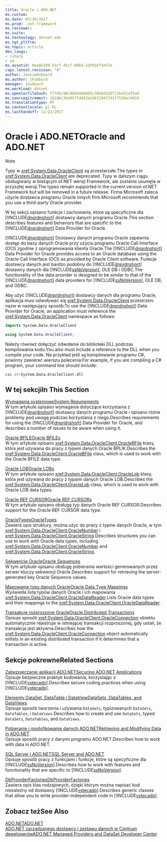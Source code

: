 ```yaml
---
title: Oracle i ADO.NET
ms.custom: 
ms.date: 03/30/2017
ms.prod: .net-framework
ms.reviewer: 
ms.suite: 
ms.technology: dotnet-ado
ms.tgt_pltfrm: 
ms.topic: article
dev_langs:
- csharp
- vb
ms.assetid: 8ee8e389-53cf-45cf-80bd-1df63ef34f2e
caps.latest.revision: "4"
author: JennieHubbard
ms.author: jhubbard
manager: jhubbard
ms.workload: dotnet
ms.openlocfilehash: f77d5c98c96bd4b6085c30b6d1dd713bd324fbad
ms.sourcegitcommit: 16186c34a957fdd52e5db7294f291f7530ac9d24
ms.translationtype: MT
ms.contentlocale: pl-PL
ms.lasthandoff: 12/22/2017
---
```

# <a name="oracle-and-adonet"></a><span data-ttu-id="83bbb-102">Oracle i ADO.NET</span><span class="sxs-lookup"><span data-stu-id="83bbb-102">Oracle and ADO.NET</span></span>
> [!NOTE]
>  <span data-ttu-id="83bbb-103">Typy w <xref:System.Data.OracleClient> są przestarzałe.</span><span class="sxs-lookup"><span data-stu-id="83bbb-103">The types in <xref:System.Data.OracleClient> are deprecated.</span></span> <span data-ttu-id="83bbb-104">Typy w dalszym ciągu obsługiwany w bieżącym of.NET wersji Framework, ale zostanie usunięta w przyszłej wersji.</span><span class="sxs-lookup"><span data-stu-id="83bbb-104">The types remain supported in the current version of.NET Framework but will be removed in a future release.</span></span> <span data-ttu-id="83bbb-105">Firma Microsoft zaleca użycie dostawca programu Oracle innych firm.</span><span class="sxs-lookup"><span data-stu-id="83bbb-105">Microsoft recommends that you use a third-party Oracle provider.</span></span>  
  
 <span data-ttu-id="83bbb-106">W tej sekcji opisano funkcje i zachowania, które są specyficzne dla [!INCLUDE[dnprdnshort](../../../../includes/dnprdnshort-md.md)] dostawcy danych programu Oracle.</span><span class="sxs-lookup"><span data-stu-id="83bbb-106">This section describes features and behaviors that are specific to the [!INCLUDE[dnprdnshort](../../../../includes/dnprdnshort-md.md)] Data Provider for Oracle.</span></span>  
  
 <span data-ttu-id="83bbb-107">[!INCLUDE[dnprdnshort](../../../../includes/dnprdnshort-md.md)] Dostawcy danych programu Oracle zapewnia dostęp do bazy danych Oracle przy użyciu programu Oracle Call Interface (OCI) zgodnie z oprogramowania klienta Oracle.</span><span class="sxs-lookup"><span data-stu-id="83bbb-107">The [!INCLUDE[dnprdnshort](../../../../includes/dnprdnshort-md.md)] Data Provider for Oracle provides access to an Oracle database using the Oracle Call Interface (OCI) as provided by Oracle Client software.</span></span> <span data-ttu-id="83bbb-108">Funkcje dostawcy danych jest bardzo podobny do [!INCLUDE[dnprdnshort](../../../../includes/dnprdnshort-md.md)] dostawcy danych dla [!INCLUDE[ssNoVersion](../../../../includes/ssnoversion-md.md)], OLE DB i ODBC.</span><span class="sxs-lookup"><span data-stu-id="83bbb-108">The functionality of the data provider is designed to be similar to that of the [!INCLUDE[dnprdnshort](../../../../includes/dnprdnshort-md.md)] data providers for [!INCLUDE[ssNoVersion](../../../../includes/ssnoversion-md.md)], OLE DB, and ODBC.</span></span>  
  
 <span data-ttu-id="83bbb-109">Aby użyć [!INCLUDE[dnprdnshort](../../../../includes/dnprdnshort-md.md)] dostawcy danych dla programu Oracle, aplikacja musi odwoływać się <xref:System.Data.OracleClient> przestrzeni nazw w następujący sposób:</span><span class="sxs-lookup"><span data-stu-id="83bbb-109">To use the [!INCLUDE[dnprdnshort](../../../../includes/dnprdnshort-md.md)] Data Provider for Oracle, an application must reference the <xref:System.Data.OracleClient> namespace as follows:</span></span>  
  
```vb  
Imports System.Data.OracleClient  
```  
  
```csharp  
using System.Data.OracleClient;  
```  
  
 <span data-ttu-id="83bbb-110">Należy również dołączyć odwołanie do biblioteki DLL podczas kompilowania kodu.</span><span class="sxs-lookup"><span data-stu-id="83bbb-110">You also must include a reference to the DLL when you compile your code.</span></span> <span data-ttu-id="83bbb-111">Na przykład jeśli są kompilowanie programu C#, powinny zawierać wierszu polecenia:</span><span class="sxs-lookup"><span data-stu-id="83bbb-111">For example, if you are compiling a C# program, your command line should include:</span></span>  
  
```  
csc /r:System.Data.OracleClient.dll  
```  
  
## <a name="in-this-section"></a><span data-ttu-id="83bbb-112">W tej sekcji</span><span class="sxs-lookup"><span data-stu-id="83bbb-112">In This Section</span></span>  
 [<span data-ttu-id="83bbb-113">Wymagania systemowe</span><span class="sxs-lookup"><span data-stu-id="83bbb-113">System Requirements</span></span>](../../../../docs/framework/data/adonet/system-requirements-for-the-dotnet-data-provider-for-oracle.md)  
 <span data-ttu-id="83bbb-114">W tym artykule opisano wymagania dotyczące korzystania z [!INCLUDE[dnprdnshort](../../../../includes/dnprdnshort-md.md)] dostawcy danych programu Oracle i opisano różne problemy pod uwagę podczas korzystania z niego.</span><span class="sxs-lookup"><span data-stu-id="83bbb-114">Describes requirements for using the [!INCLUDE[dnprdnshort](../../../../includes/dnprdnshort-md.md)] Data Provider for Oracle, and describes a number of issues to be aware when using it.</span></span>  
  
 [<span data-ttu-id="83bbb-115">Oracle BFILE</span><span class="sxs-lookup"><span data-stu-id="83bbb-115">Oracle BFILEs</span></span>](../../../../docs/framework/data/adonet/oracle-bfiles.md)  
 <span data-ttu-id="83bbb-116">W tym artykule opisano <xref:System.Data.OracleClient.OracleBFile> klasy, która jest używana do pracy z typem danych Oracle BPLIK.</span><span class="sxs-lookup"><span data-stu-id="83bbb-116">Describes the <xref:System.Data.OracleClient.OracleBFile> class, which is used to work with the Oracle BFILE data type.</span></span>  
  
 [<span data-ttu-id="83bbb-117">Oracle LOB</span><span class="sxs-lookup"><span data-stu-id="83bbb-117">Oracle LOBs</span></span>](../../../../docs/framework/data/adonet/oracle-lobs.md)  
 <span data-ttu-id="83bbb-118">W tym artykule opisano <xref:System.Data.OracleClient.OracleLob> klasy, która jest używana do pracy z typami danych Oracle LOB.</span><span class="sxs-lookup"><span data-stu-id="83bbb-118">Describes the <xref:System.Data.OracleClient.OracleLob> class, which is used to work with Oracle LOB data types.</span></span>  
  
 [<span data-ttu-id="83bbb-119">Oracle REF CURSOR</span><span class="sxs-lookup"><span data-stu-id="83bbb-119">Oracle REF CURSORs</span></span>](../../../../docs/framework/data/adonet/oracle-ref-cursors.md)  
 <span data-ttu-id="83bbb-120">W tym artykule opisano obsługę typ danych Oracle REF CURSOR.</span><span class="sxs-lookup"><span data-stu-id="83bbb-120">Describes support for the Oracle REF CURSOR data type.</span></span>  
  
 [<span data-ttu-id="83bbb-121">OracleTypes</span><span class="sxs-lookup"><span data-stu-id="83bbb-121">OracleTypes</span></span>](../../../../docs/framework/data/adonet/oracletypes.md)  
 <span data-ttu-id="83bbb-122">Zawiera opis struktury, można użyć do pracy z typów danych Oracle, w tym <xref:System.Data.OracleClient.OracleNumber> i <xref:System.Data.OracleClient.OracleString>.</span><span class="sxs-lookup"><span data-stu-id="83bbb-122">Describes structures you can use to work with Oracle data types, including <xref:System.Data.OracleClient.OracleNumber> and <xref:System.Data.OracleClient.OracleString>.</span></span>  
  
 [<span data-ttu-id="83bbb-123">Sekwencje Oracle</span><span class="sxs-lookup"><span data-stu-id="83bbb-123">Oracle Sequences</span></span>](../../../../docs/framework/data/adonet/oracle-sequences.md)  
 <span data-ttu-id="83bbb-124">W tym artykule opisano obsługę pobierania wartości generowanych przez serwer kluczy sekwencji Oracle.</span><span class="sxs-lookup"><span data-stu-id="83bbb-124">Describes support for retrieving the server-generated key Oracle Sequence values.</span></span>  
  
 [<span data-ttu-id="83bbb-125">Mapowanie typu danych Oracle</span><span class="sxs-lookup"><span data-stu-id="83bbb-125">Oracle Data Type Mappings</span></span>](../../../../docs/framework/data/adonet/oracle-data-type-mappings.md)  
 <span data-ttu-id="83bbb-126">Wyświetla listę typów danych Oracle i ich mapowania <xref:System.Data.OracleClient.OracleDataReader>.</span><span class="sxs-lookup"><span data-stu-id="83bbb-126">Lists Oracle data types and their mappings to the <xref:System.Data.OracleClient.OracleDataReader>.</span></span>  
  
 [<span data-ttu-id="83bbb-127">Transakcje rozproszone Oracle</span><span class="sxs-lookup"><span data-stu-id="83bbb-127">Oracle Distributed Transactions</span></span>](../../../../docs/framework/data/adonet/oracle-distributed-transactions.md)  
 <span data-ttu-id="83bbb-128">Opisuje sposób <xref:System.Data.OracleClient.OracleConnection> obiektu automatycznie rejestruje w istniejącej transakcji rozproszonej, gdy ustali, że transakcja jest aktywna.</span><span class="sxs-lookup"><span data-stu-id="83bbb-128">Describes how the <xref:System.Data.OracleClient.OracleConnection> object automatically enlists in an existing distributed transaction if it determines that a transaction is active.</span></span>  
  
## <a name="related-sections"></a><span data-ttu-id="83bbb-129">Sekcje pokrewne</span><span class="sxs-lookup"><span data-stu-id="83bbb-129">Related Sections</span></span>  
 [<span data-ttu-id="83bbb-130">Zabezpieczanie aplikacji ADO.NET</span><span class="sxs-lookup"><span data-stu-id="83bbb-130">Securing ADO.NET Applications</span></span>](../../../../docs/framework/data/adonet/securing-ado-net-applications.md)  
 <span data-ttu-id="83bbb-131">Opisuje bezpieczne praktyk kodowania, korzystając z [!INCLUDE[vstecado](../../../../includes/vstecado-md.md)].</span><span class="sxs-lookup"><span data-stu-id="83bbb-131">Describes secure coding practices when using [!INCLUDE[vstecado](../../../../includes/vstecado-md.md)].</span></span>  
  
 [<span data-ttu-id="83bbb-132">Elementy DataSet, DataTable i DataView</span><span class="sxs-lookup"><span data-stu-id="83bbb-132">DataSets, DataTables, and DataViews</span></span>](../../../../docs/framework/data/adonet/dataset-datatable-dataview/index.md)  
 <span data-ttu-id="83bbb-133">Opisuje sposób tworzenia i używania `DataSets`, typizowanych `DataSets`, `DataTables`, i `DataViews`.</span><span class="sxs-lookup"><span data-stu-id="83bbb-133">Describes how to create and use `DataSets`, typed `DataSets`, `DataTables`, and `DataViews`.</span></span>  
  
 [<span data-ttu-id="83bbb-134">Pobieranie i modyfikowanie danych ADO.NET</span><span class="sxs-lookup"><span data-stu-id="83bbb-134">Retrieving and Modifying Data in ADO.NET</span></span>](../../../../docs/framework/data/adonet/retrieving-and-modifying-data.md)  
 <span data-ttu-id="83bbb-135">Opisuje sposób pracy z danymi programu ADO.NET.</span><span class="sxs-lookup"><span data-stu-id="83bbb-135">Describes how to work with data in ADO.NET.</span></span>  
  
 [<span data-ttu-id="83bbb-136">SQL Server i ADO.NET</span><span class="sxs-lookup"><span data-stu-id="83bbb-136">SQL Server and ADO.NET</span></span>](../../../../docs/framework/data/adonet/sql/index.md)  
 <span data-ttu-id="83bbb-137">Opisuje sposób pracy z funkcjami i funkcje, które są specyficzne dla [!INCLUDE[ssNoVersion](../../../../includes/ssnoversion-md.md)].</span><span class="sxs-lookup"><span data-stu-id="83bbb-137">Describes how to work with features and functionality that are specific to [!INCLUDE[ssNoVersion](../../../../includes/ssnoversion-md.md)].</span></span>  
  
 [<span data-ttu-id="83bbb-138">DbProviderFactories</span><span class="sxs-lookup"><span data-stu-id="83bbb-138">DbProviderFactories</span></span>](../../../../docs/framework/data/adonet/dbproviderfactories.md)  
 <span data-ttu-id="83bbb-139">Zawiera opis klas rodzajowych, dzięki którym można napisać kod niezależny od dostawcy [!INCLUDE[vstecado](../../../../includes/vstecado-md.md)].</span><span class="sxs-lookup"><span data-stu-id="83bbb-139">Describes generic classes that allow you to write provider-independent code in [!INCLUDE[vstecado](../../../../includes/vstecado-md.md)].</span></span>  
  
## <a name="see-also"></a><span data-ttu-id="83bbb-140">Zobacz też</span><span class="sxs-lookup"><span data-stu-id="83bbb-140">See Also</span></span>  
 [<span data-ttu-id="83bbb-141">ADO.NET</span><span class="sxs-lookup"><span data-stu-id="83bbb-141">ADO.NET</span></span>](../../../../docs/framework/data/adonet/index.md)  
 [<span data-ttu-id="83bbb-142">ADO.NET zarządzanego dostawcy i zestawu danych w Centrum deweloperów</span><span class="sxs-lookup"><span data-stu-id="83bbb-142">ADO.NET Managed Providers and DataSet Developer Center</span></span>](http://go.microsoft.com/fwlink/?LinkId=217917)

